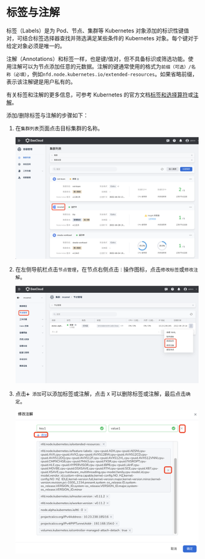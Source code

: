# 标签与注解

标签（Labels）是为 Pod、节点、集群等 Kubernetes 对象添加的标识性键值对，可结合标签选择器查找并筛选满足某些条件的 Kubernetes 对象。每个键对于给定对象必须是唯一的。

注解（Annotations）和标签一样，也是键/值对，但不具备标识或筛选功能。使用注解可以为节点添加任意的元数据。注解的键通常使用的格式为`前缀（可选）/名称（必填）`，例如`nfd.node.kubernetes.io/extended-resources`。如果省略前缀，表示该注解键是用户私有的。

有关标签和注解的更多信息，可参考 Kubernetes 的官方文档[标签和选择算符](https://kubernetes.io/zh-cn/docs/concepts/overview/working-with-objects/labels/)或[注解](https://kubernetes.io/zh-cn/docs/concepts/overview/working-with-objects/annotations/)。

添加/删除标签与注解的步骤如下：

1. 在`集群列表`页面点击目标集群的名称。

    ![进入集群列表页面](../../images/schedule01.png)

2. 在左侧导航栏点击`节点管理`，在节点右侧点击 `ⵗ` 操作图标，点击`修改标签`或`修改注解`。

    ![暂停调度](../../images/labels01.png)

3. 点击`➕ 添加`可以添加标签或注解，点击 `X` 可以删除标签或注解，最后点击`确定`。

    ![节点管理](../../images/labels02.png)
